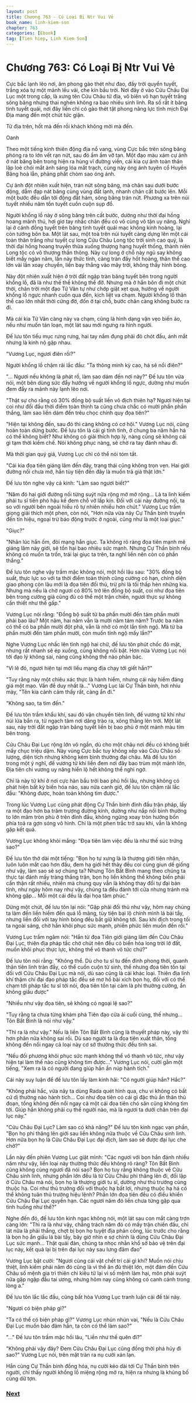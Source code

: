 ```yaml
---
layout: post
title: Chương 763 - Có Loại Bị Ntr Vui Vẻ
book_name: linh-kiem-son
chapter: 763
categories: [Ebook]
tag: [Tien hiep, Linh Kiem Son]
---
```


# Chương 763: Có Loại Bị Ntr Vui Vẻ

Cực bắc lạnh lẽo nơi, âm phong gào thét như đao, đầy trời quyển tuyết, trắng xóa tự một mảnh lều vải, che kín bầu trời. Nơi đây ở vào Cửu Châu Đại Lục một trong cấp, là xưng tên Cửu Châu tử địa, vô biên vô hạn tuyết trắng sông băng nhưng thai nghén không ra bao nhiêu sinh linh. Ra số rất ít băng tinh tuyết quái, nơi đây liền chỉ có gào thét tật phong năng lực tĩnh mịch Đại Địa mang đến một chút tức giận.

Tử địa trên, hốt mà đến rồi khách không mời mà đến.

Oanh

Theo một tiếng kinh thiên động địa nổ vang, vùng Cực bắc trên sông băng phóng ra to lớn vết rạn nứt, sau đó ầm ầm vỡ tan. Một đạo màu xám cự ảnh ở nát băng bên trong hiện ra hùng vĩ đường viền, cái kia cự ảnh toàn thân lập loè chói mắt ánh sáng lóa mắt trạch, cùng này óng ánh tuyên cổ Huyền Băng hoà lẫn, phảng phất chòm sao óng ánh.

Cự ảnh đột nhiên xuất hiện, trán nứt sông băng, mà chân sau dưới bước động, dẫm đạp nát băng cùng vùng đất lạnh, nhanh chân cất bước lên. Mỗi một bước đều dẫn tới động đất hám, sông băng trán nứt. Phương xa trên núi tuyết nhiều năm tồn tuyết cuồn cuộn sụp đổ.

Người khổng lồ này ở sông băng trên cất bước, dường như thời đại hồng hoang mãnh thú, hơi giơ tay nhấc chân đều có vô cùng vô tận uy năng. Nghỉ lại ở cánh đồng tuyết trên băng tinh tuyết quái mạc không kinh hoàng, lại còn tướng bôn ba. Một lát sau, một toà trên núi tuyết càng dựng lên một cái toàn thân trắng như tuyết cự long Cửu Châu Long tộc trời sinh cao quý, là thời đại hồng hoang truyền thừa xuống thượng hạng huyết thống, thành niên Long tộc có vô thượng thần thông. Này cự long ở chỗ này ngủ say không biết mấy ngàn năm, lần này thức tỉnh, càng tràn đầy hốt hoảng, thân thể cao lớn vài lần xoay chuyển, liền bay thẳng vào mây trời, không thấy hình bóng.

Này đột nhiên xuất hiện ở trời đất ngập tràn băng tuyết bên trong người khổng lồ, đã là như thế thế không thể đỡ. Nhưng mà ở hắn bôn đi một chút thời, chân trời một đạo Tử Vân tự như chớp giật xẹt qua, hướng về người khổng lồ ngực nhanh cuốn qua đến, kịch liệt va chạm. Người khổng lồ thân thể cao lớn nhất thời cứng đờ, đốn ở tại chỗ, bước chân càng không bước ra đi.

Mà cái kia Tử Vân càng này va chạm, cũng là hình dạng vặn vẹo biến ảo, nếu như muốn tán loạn, một lát sau mới ngưng ra hình người.

Đế lưu tôn tiếu mục rưng rưng, hai tay nắm đụng phải đỏ chót đầu, ánh mắt nhưng là kinh nộ gặp nhau.

"Vương Lục, ngươi điên rồi?"

Người khổng lồ chậm rãi lắc đầu: "Ta thông minh kỳ cao, há sẽ nổi điên?"

"... Ngươi nếu không là phát rồ, làm sao dám đến nơi này?" Đế lưu tôn vừa nói, một bên dùng sức đẩy hướng về người khổng lồ ngực, dường như muốn đem đẩy ra mảnh này lạnh lẽo nơi.

"Thật sự cho rằng có 30% đồng bộ suất liền vô địch thiên hạ? Ngươi hiện tại coi như đối đầu thời điểm toàn thịnh ta cũng chưa chắc có mười phần phần thắng, làm sao liền dám đến trêu chọc chính quy đọa tiên?"

"Hiện tại không đến, sau đó thì càng không có cơ hội." Vương Lục nói, cũng hoàn toàn dừng bước. Đế lưu tôn là cái gì tính tình, ở chung ba năm hắn há có thể không biết? Như không có giải thích hợp lý, nàng cũng sẽ không cái gì tạm thời kiềm chế. Nói không phục nàng, sẽ chờ ra tay đánh nhau đi.

Mà thời gian quý giá, Vương Lục chỉ có thể nói tóm tắt.

"Cái kia đọa tiên giáng lâm đến đây, trạng thái cũng không trọn vẹn. Hai giới đường nối chưa mở, hắn tùy tiện đến đây là muốn trả giá thật lớn."

Đế lưu tôn nghe vậy cả kinh: "Làm sao ngươi biết?"

"Năm đó hai giới đường nối từng suýt nữa rộng mở mở rộng... Là ta linh kiếm phái tu sĩ tiền phó hậu kế đem chỗ vỡ lấp kín. Đối với cái này đường nối, ta so với người bên ngoài hiểu rõ tự nhiên nhiều hơn chút." Vương Lục trầm giọng giải thích một phen, còn nói, "Hơn nữa vừa nãy Cự Thần binh truyền đến tín hiệu, ngoại trừ báo động trước ở ngoài, cũng như là một loại giục."

"Giục?"

"Nhân lúc hắn ốm, đòi mạng hắn giục. Ta không rõ ràng đọa tiên mạnh mẽ giáng lâm này giới, sẽ tổn hại bao nhiêu sức mạnh. Nhưng Cự Thần binh nếu không có muốn ta trốn, trái lại giục ta trên, ta nghĩ liền nên còn có phần thắng."

Đế lưu tôn nghe vậy trầm mặc không nói, một hồi lâu sau: "30% đồng bộ suất, thực lực so với ta thời điểm toàn thịnh cũng cường có hạn, chính diện giao phong còn lâu mới là đọa tiên đối thủ, trừ phi là tối thấp hèn những kia. Nhưng mà nếu là chờ ngươi có 80% trở lên đồng bộ suất, coi như đọa tiên bên trong cường giả cũng đủ có thể một trận chiến, ngươi thực sự không cần thiết như thế gấp."

Vương Lục nói rằng: "Đồng bộ suất từ ba phần mười đến tám phần mười phải bao lâu? Một năm, hai năm vẫn là mười năm tám năm? Trước ba năm có thể có ba phần mười đột phá, vẫn là nhờ có một lần tỉnh ngộ. Mà từ ba phần mười đến tám phần mười, còn muốn tỉnh ngộ mấy lần?"

Nghe Vương Lục nhấc lên tỉnh ngộ hai chữ, đế lưu tôn phút chốc đỏ mặt, nhưng rất nhanh sẽ ép xuống, cũng không nổi bật. Hơn nữa Vương Lục nói tới đạo lý không sai, nàng cũng không thể nào phản bác.

"Vì lẽ đó, ngươi hiện tại mới liều mạng địa chạy tới giết hắn?"

"Tuy rằng này một chiêu xác thực là hành hiểm, nhưng cái này hiểm đáng giá một mạo. Vấn đề duy nhất là..." Vương Lục lái Cự Thần binh, hơi nhíu mày, "Tên kia cảnh cảm thấy rất, càng ẩn đi."

"Không sao, ta tìm đến."

Đế lưu tôn trầm khẩu khí, sau đó vận chuyển tiên linh, đế vương tử khí như núi lửa bắn ra, từ ngạch tâm nơi dâng trào ra, xông thẳng lên trời. Một lát sau, này trời đất ngập tràn băng tuyết liền bị bao phủ ở một mảnh màu tím bên trong.

Cửu Châu Đại Lục rộng lớn vô ngần, dù cho một châu nơi đều có không biết mấy chục triệu dặm. Này vùng Cực bắc tuy không xếp vào Cửu Châu số lượng, diện tích nhưng không kém bình thường đại châu. Mà đế lưu tôn trong một ý nghĩ, đế vương tử khí liền đem nơi đây bao trùm một mảnh lớn, Địa tiên chi vương uy năng hiển lộ hết không thể nghi ngờ.

Chỉ là này tử khí ở nơi cực hàn bầu trời bao phủ hồi lâu, nhưng không có phát hiện bất kỳ biến hóa nào, sau nửa canh giờ, đế lưu tôn chậm rãi lắc đầu: "Không được, hoàn toàn không tìm được."

Trong lúc Vương Lục cũng phát động Cự Thần binh đỉnh đầu trận pháp, lấy ra một đạo hơn ba trăm trượng đường kính, dường như nắp nồi bình thường to lớn mâm tròn phù ở trên đỉnh đầu, không ngừng xoay tròn hướng bốn phía toả ra gợn sóng vô hình. Chỉ là một phen trắc trở sau khi, vẫn là không gặp kết quả.

Vương Lục không khỏi mắng: "Đọa tiên làm việc đều là như thế súc trứng sao?"

Đế lưu tôn thở dài một tiếng: "Bọn họ tự xưng là là thượng giới tiên nhân, luôn luôn mắt cao hơn đầu, đem hạ giới hết thảy đều coi cùng giun dế giống như vậy, làm sao sẽ sợ chúng ta? Nhưng Tôn Bất Bình mang theo chúng ta thực tại đánh mấy tràng thắng trận, bọn họ liền không thể không biến phải cẩn thận rất nhiều, nhiên mà chung quy vẫn là không thay đổi tự đại bản tính, như ngày hôm nay như vậy, chúng ta đều đánh tới cửa nhưng tránh mà không gặp... Mỗi một cái đều là đại họa tâm phúc."

Dừng một chút, đế lưu tôn lại nói: "Gặp phải đối thủ như vậy, hôm nay chúng ta làm đến liền hiềm đến quá lỗ mãng, tùy tiện bại lộ chính mình lá bài tẩy, nhưng liền đối với tay hình bóng đều bắt giữ không tới. Sau khi địch trong tối ta ngoài sáng, chờ hắn khôi phục sức mạnh, phiền phức liền muốn đến rồi."

Vương Lục trầm ngâm nói: "Hắn từ đọa Tiên giới giáng lâm đến Cửu Châu Đại Lục, thiên địa pháp tắc chờ chút nên đều có biến hóa long trời lở đất, muốn khôi phục thực lực, không thể vô thanh vô tức chứ?"

Đế lưu tôn nói rằng: "Không thể. Dù cho tu sĩ tu đến đỉnh phong thời, quanh thân tiên linh tràn đầy, có thể cuồn cuộn từ sinh, thế nhưng đọa tiên tồn tại đối với Cửu Châu Đại Lục mà nói, dù sao cũng là cái khác loại. Thiên địa linh khí thậm chí đại đạo pháp tắc đều sẽ mơ hồ bài xích bọn họ, đối với có thể chạm tới pháp tắc tu sĩ tới nói, đọa tiên tồn tại cảm là phi thường cường, ẩn không giấu được"

"Nhiều như vậy đọa tiên, sẽ không có ngoại lệ sao?"

"Tuy rằng ta chưa từng khám phá Tiên đạo cửa ải cuối cùng, thế nhưng... Tôn Bất Bình là nói như vậy."

"Thì ra là như vậy." Nếu là liền Tôn Bất Bình cũng là thuyết pháp này, vậy thì hơn phân nửa không sai rồi. Dù sao người ta là đọa tiên xuất thân, tổng không đến nổi ngay cả loại này cơ sở thường thức đều tính sai.

"Nếu đối phương khôi phục sức mạnh không thể vô thanh vô tức, như vậy hiện tại làm thế nào cũng không tìm được..." Vương Lục nói, cười gằn một tiếng, "Xem ra là có người đang giúp hắn ẩn núp hành tích."

Cái này suy luận để đế lưu tôn lấy làm kinh hãi: "Có người giúp hắn? Hắc?"

"Không phải hắc, vừa nãy ta dùng Rada quét hình qua, chu vi không có bất cứ dị thường nào hành tích... Coi như đọa tiên có cái gì đặc thù ẩn thân thủ đoạn, tổng không đến nổi ngay cả một cái đọa tiên chó săn cũng không tìm tới. Giúp hắn không phải cụ thể người nào, mà là ngươi ta dưới chân trên đại lục này."

"Cửu Châu Đại Lục? Làm sao có khả năng?" Đế lưu tôn kinh ngạc vạn phần, "Bọn họ phi thăng lên giới sau liền không nữa thuộc về Cửu Châu sinh linh. Hơn nữa bọn họ là Cửu Châu Đại Lục đại địch, làm sao sẽ được đại lục che chở?"

Lần này đến phiên Vương Lục giật mình: "Các ngươi với bọn hắn đánh nhiều năm như vậy, liền loại này thường thức đều không rõ ràng? Tôn Bất Bình cũng không cùng ngươi đã nói sao? Bọn họ tuy rằng không thuộc về Cửu Châu sinh linh, nhưng phần lớn đều là từ Cửu Châu phi thăng lên đi, đối lập ở Cửu Châu mà nói, bọn họ là thượng giới tu sĩ, dường như thủ trưởng cùng thuộc hạ. Coi như thủ trưởng đối với thuộc hạ bất lợi, nhưng thuộc hạ há có thể không tuân thủ trưởng hiệu lệnh? Phần lớn đọa tiên đều có điều khiển Cửu Châu Đại Lục quyền hạn. Các ngươi năm đó liền chưa từng gặp qua tình huống như thế?"

Nghe đến đó, đế lưu tôn kinh ngạc không nói, một lát sau con mắt càng trợn càng lớn: "Thì ra là như vậy, chẳng trách năm đó có mấy trận chiến đấu, chỉ lát nữa là phải thắng, chợt bị bọn họ tuyệt địa phản công, lúc trước cho rằng là bọn họ ẩn giấu lá bài tẩy, bây giờ nhìn e sợ chính là dùng Cửu Châu Đại Lục sức mạnh... Thật quái đản, chúng ta nhọc nhằn khổ sở bảo vệ trên đại lục này, kết quả lại bị trên đại lục này sau lưng đâm đao"

Vương Lục bật cười: "Ngươi cùng cái vật chết trí cái gì khí? Muốn nói chịu thiệt, linh kiếm phái năm đó cũng là vì thế ăn đủ thiệt lớn, một đám đến Cửu Châu số mệnh gia trì thiên chi kiêu tử lại vì số mệnh làm hại, môn phái suýt nữa gặp ngập đầu tai ương, nhưng hôm nay cũng không có canh cánh trong lòng a."

Đế lưu tôn lắc lắc đầu, cũng bất hòa Vương Lục tranh luận cái đề tài này.

"Ngươi có biện pháp gì?"

"Ta có thể có biện pháp gì?" Vương Lục nhún nhún vai, "Nếu là Cửu Châu Đại Lục muốn bảo đảm hắn, ta còn có thể làm sao?"

"..." Đế lưu tôn trầm mặc hồi lâu, "Liền như thế quên đi?"

"Không phải vậy đây? Đem Cửu Châu Đại Lục cũng đồng thời phá hủy đi sao?" Vương Lục nói, trên mặt tràn ra nụ cười xán lạn.

Hắn cùng Cự Thần binh đồng hóa, nụ cười kéo dài tới Cự Thần binh trên người, chỉ thấy người khổng lồ miệng rộng mở ra, hiện ra nhưng là khủng bố cùng dữ tợn.

### [Next](./chuong-764.html)
